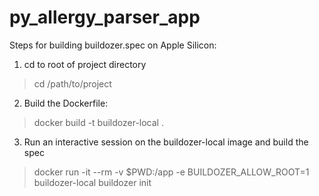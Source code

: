 # py_allergy_parser_app

Steps for building buildozer.spec on Apple Silicon:
1. cd to root of project directory
> cd /path/to/project

2. Build the Dockerfile:
> docker build -t buildozer-local .

3. Run an interactive session on the buildozer-local image and build the spec

> docker run -it --rm -v $PWD:/app -e BUILDOZER_ALLOW_ROOT=1 buildozer-local buildozer init